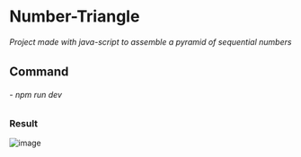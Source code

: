 # Number-Triangle
###### Project made with java-script to assemble a pyramid of sequential numbers

## Command
###### - npm run dev


### Result

![image](https://github.com/AmandaDev25/Number-Triangle/assets/138495890/34e01d85-a156-4319-a920-0ad67368e802)
